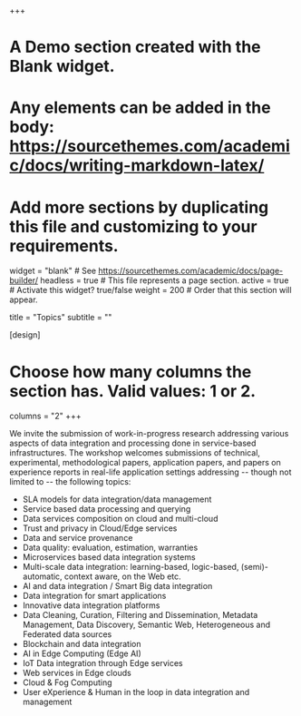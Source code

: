 +++
# A Demo section created with the Blank widget.
# Any elements can be added in the body: https://sourcethemes.com/academic/docs/writing-markdown-latex/
# Add more sections by duplicating this file and customizing to your requirements.

widget = "blank"  # See https://sourcethemes.com/academic/docs/page-builder/
headless = true  # This file represents a page section.
active = true  # Activate this widget? true/false
weight = 200  # Order that this section will appear.

title = "Topics"
subtitle = ""

[design]
  # Choose how many columns the section has. Valid values: 1 or 2.
  columns = "2"
+++

We invite the submission of work-in-progress research addressing various aspects of data integration and processing done in service-based infrastructures. The workshop welcomes submissions of technical, experimental, methodological papers, application papers, and papers on experience reports in real-life application settings addressing -- though not limited to -- the following topics:

-   SLA models for data integration/data management
-   Service based data processing and querying
-   Data services composition on cloud and multi-cloud
-   Trust and privacy in Cloud/Edge services
-   Data and service provenance
-   Data quality: evaluation, estimation, warranties
-   Microservices based data integration systems
-   Multi-scale data integration: learning-based, logic-based, (semi)-automatic, context aware, on the Web etc.
-   AI and data integration / Smart Big data integration
-   Data integration for smart applications
-   Innovative data integration platforms
-   Data Cleaning, Curation, Filtering and Dissemination, Metadata Management, Data Discovery, Semantic Web, Heterogeneous and Federated data sources
-   Blockchain and data integration
-   AI in Edge Computing (Edge AI)
-   IoT Data integration through Edge services
-   Web services in Edge clouds
-   Cloud & Fog Computing
-   User eXperience & Human in the loop in data integration and management
